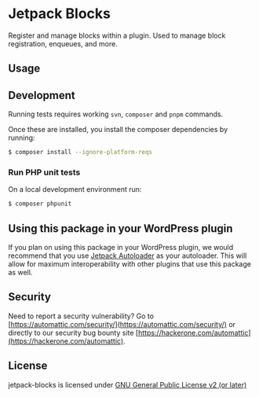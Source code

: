 # Jetpack Blocks

Register and manage blocks within a plugin. Used to manage block registration, enqueues, and more.

## Usage

## Development

Running tests requires working `svn`, `composer` and `pnpm` commands.

Once these are installed, you install the composer dependencies by running:

```bash
$ composer install --ignore-platform-reqs
```

### Run PHP unit tests

On a local development environment run:
```bash
$ composer phpunit
```
## Using this package in your WordPress plugin

If you plan on using this package in your WordPress plugin, we would recommend that you use [Jetpack Autoloader](https://packagist.org/packages/automattic/jetpack-autoloader) as your autoloader. This will allow for maximum interoperability with other plugins that use this package as well.

## Security

Need to report a security vulnerability? Go to [https://automattic.com/security/](https://automattic.com/security/) or directly to our security bug bounty site [https://hackerone.com/automattic](https://hackerone.com/automattic).

## License

jetpack-blocks is licensed under [GNU General Public License v2 (or later)](./LICENSE.txt)
